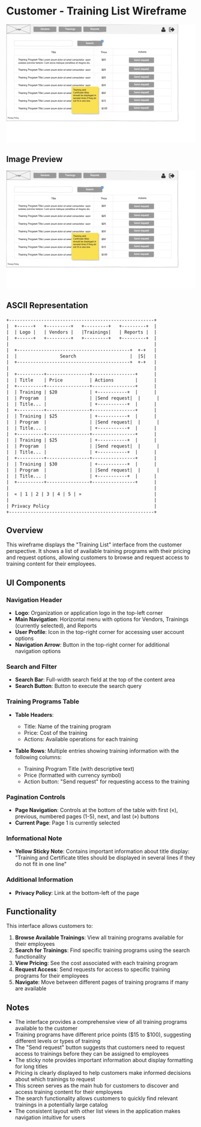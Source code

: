# Customer - Training List Wireframe

![Customer - Training List](./c-training-list.png)

## Image Preview

![Customer - Training List](./c-training-list.png)

## ASCII Representation

```
+------------------------------------------------------+
|  +------+   +---------+   +---------+   +---------+  |
|  | Logo |   | Vendors |   |Trainings|   | Reports |  |
|  +------+   +---------+   +---------+   +---------+  |
|                                                      |
|  +------------------------------------------+  +-+   |
|  |                Search                    |  |S|   |
|  +------------------------------------------+  +-+   |
|                                                      |
|  +----------+----------------+----------------+      |
|  | Title    | Price          | Actions        |      |
|  +----------+----------------+----------------+      |
|  | Training | $20            | +-----------+  |      |
|  | Program  |                | |Send request|  |      |
|  | Title... |                | +-----------+  |      |
|  +----------+----------------+----------------+      |
|  | Training | $25            | +-----------+  |      |
|  | Program  |                | |Send request|  |      |
|  | Title... |                | +-----------+  |      |
|  +----------+----------------+----------------+      |
|  | Training | $25            | +-----------+  |      |
|  | Program  |                | |Send request|  |      |
|  | Title... |                | +-----------+  |      |
|  +----------+----------------+----------------+      |
|  | Training | $30            | +-----------+  |      |
|  | Program  |                | |Send request|  |      |
|  | Title... |                | +-----------+  |      |
|  +----------+----------------+----------------+      |
|                                                      |
|  « | 1 | 2 | 3 | 4 | 5 | »                           |
|                                                      |
| Privacy Policy                                       |
+------------------------------------------------------+
```

## Overview

This wireframe displays the "Training List" interface from the customer perspective. It shows a list of available training programs with their pricing and request options, allowing customers to browse and request access to training content for their employees.

## UI Components

### Navigation Header
- **Logo**: Organization or application logo in the top-left corner
- **Main Navigation**: Horizontal menu with options for Vendors, Trainings (currently selected), and Reports
- **User Profile**: Icon in the top-right corner for accessing user account options
- **Navigation Arrow**: Button in the top-right corner for additional navigation options

### Search and Filter
- **Search Bar**: Full-width search field at the top of the content area
- **Search Button**: Button to execute the search query

### Training Programs Table
- **Table Headers**:
  - Title: Name of the training program
  - Price: Cost of the training
  - Actions: Available operations for each training

- **Table Rows**: Multiple entries showing training information with the following columns:
  - Training Program Title (with descriptive text)
  - Price (formatted with currency symbol)
  - Action button: "Send request" for requesting access to the training

### Pagination Controls
- **Page Navigation**: Controls at the bottom of the table with first («), previous, numbered pages (1-5), next, and last (») buttons
- **Current Page**: Page 1 is currently selected

### Informational Note
- **Yellow Sticky Note**: Contains important information about title display: "Training and Certificate titles should be displayed in several lines if they do not fit in one line"

### Additional Information
- **Privacy Policy**: Link at the bottom-left of the page

## Functionality

This interface allows customers to:

1. **Browse Available Trainings**: View all training programs available for their employees
2. **Search for Trainings**: Find specific training programs using the search functionality
3. **View Pricing**: See the cost associated with each training program
4. **Request Access**: Send requests for access to specific training programs for their employees
5. **Navigate**: Move between different pages of training programs if many are available

## Notes

- The interface provides a comprehensive view of all training programs available to the customer
- Training programs have different price points ($15 to $100), suggesting different levels or types of training
- The "Send request" button suggests that customers need to request access to trainings before they can be assigned to employees
- The sticky note provides important information about display formatting for long titles
- Pricing is clearly displayed to help customers make informed decisions about which trainings to request
- This screen serves as the main hub for customers to discover and access training content for their employees
- The search functionality allows customers to quickly find relevant trainings in a potentially large catalog
- The consistent layout with other list views in the application makes navigation intuitive for users
